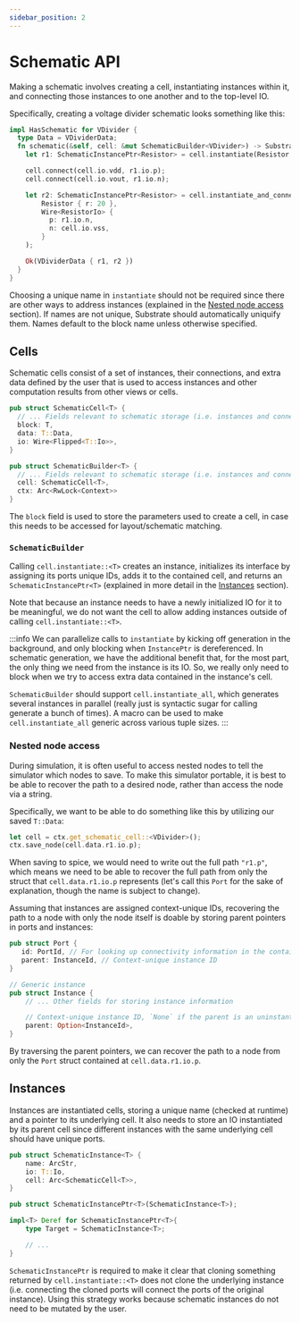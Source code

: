 ```yaml
---
sidebar_position: 2
---
```


# Schematic API

Making a schematic involves creating a cell, instantiating instances within it, and 
connecting those instances to one another and to the top-level IO.

Specifically, creating a voltage divider schematic looks something like this:

```rust
impl HasSchematic for VDivider {
  type Data = VDividerData;
  fn schematic(&self, cell: &mut SchematicBuilder<VDivider>) -> SubstrateResult<Self::Data> {
    let r1: SchematicInstancePtr<Resistor> = cell.instantiate(Resistor { r: 10 });

    cell.connect(cell.io.vdd, r1.io.p);
    cell.connect(cell.io.vout, r1.io.n);

    let r2: SchematicInstancePtr<Resistor> = cell.instantiate_and_connect(
        Resistor { r: 20 },
        Wire<ResistorIo> {
          p: r1.io.n,
          n: cell.io.vss,
        }
    );

    Ok(VDividerData { r1, r2 })
  }
}
```

Choosing a unique name in `instantiate` should not be required since there are other ways to address instances (explained in the [Nested node access](#nested-node-access) section). If names are not unique, Substrate should automatically uniquify them. Names default to the block name unless otherwise specified.

## Cells

Schematic cells consist of a set of instances, their connections, and extra 
data defined by the user that is used to access instances and other computation results from other views or cells.

```rust
pub struct SchematicCell<T> {
  // ... Fields relevant to schematic storage (i.e. instances and connections)
  block: T,
  data: T::Data,
  io: Wire<Flipped<T::Io>>,
}

pub struct SchematicBuilder<T> {
  // ... Fields relevant to schematic storage (i.e. instances and connections)
  cell: SchematicCell<T>,
  ctx: Arc<RwLock<Context>>
}
```

The `block` field is used to store the parameters used to create a cell, in case this needs to be accessed for layout/schematic matching.

### `SchematicBuilder`

Calling `cell.instantiate::<T>` creates an instance, initializes its interface by assigning its ports unique IDs, adds it to the contained cell, and returns an `SchematicInstancePtr<T>` (explained in more detail in the [Instances](#instances) section).

Note that because an instance needs to have a newly initialized IO for it to be meaningful, we do not want the cell to allow adding instances outside of calling `cell.instantiate::<T>`.

:::info
We can parallelize calls to `instantiate` by kicking off generation in the background, and only blocking
when `InstancePtr` is dereferenced. In schematic generation, we have the additional benefit that, for the most
part, the only thing we need from the instance is its IO. So, we really only need to block when we try to access
extra data contained in the instance's cell.

`SchematicBuilder` should support `cell.instantiate_all`,
which generates several instances in parallel (really just is syntactic sugar
for calling generate a bunch of times).
A macro can be used to make `cell.instantiate_all` generic across various tuple sizes.
:::


### Nested node access

During simulation, it is often useful to access nested nodes to tell the simulator which nodes to save. 
To make this simulator portable, it is best to be able to recover the path to a desired node, 
rather than access the node via a string.

Specifically, we want to be able to do something like this by utilizing our saved `T::Data`:

```rust
let cell = ctx.get_schematic_cell::<VDivider>();
ctx.save_node(cell.data.r1.io.p);
```

When saving to spice, we would need to write out the full path `"r1.p"`, which means we need to be able to recover the full path from only the struct that `cell.data.r1.io.p` represents (let's call this `Port` for the sake of explanation, though the name is subject to change).

Assuming that instances are assigned context-unique IDs, recovering the path to a node with only the node itself is doable by storing parent pointers in ports and instances:

```rust
pub struct Port {
   id: PortId, // For looking up connectivity information in the containing cell.
   parent: InstanceId, // Context-unique instance ID
}

// Generic instance
pub struct Instance {
    // ... Other fields for storing instance information

    // Context-unique instance ID, `None` if the parent is an uninstantiated cell
    parent: Option<InstanceId>, 
}
```

By traversing the parent pointers, we can recover the path to a node from only the 
`Port` struct contained at `cell.data.r1.io.p`.


## Instances

Instances are instantiated cells, storing a unique name (checked at runtime) and a pointer to its underlying
cell. It also needs to store an IO instantiated by its parent cell since different instances with the same underlying cell should have unique ports.

```rust
pub struct SchematicInstance<T> {
    name: ArcStr,
    io: T::Io,
    cell: Arc<SchematicCell<T>>,
}

pub struct SchematicInstancePtr<T>(SchematicInstance<T>);

impl<T> Deref for SchematicInstancePtr<T>{
    type Target = SchematicInstance<T>;

    // ...
}
```

`SchematicInstancePtr` is required to make it clear that cloning something returned by 
`cell.instantiate::<T>` does not clone the underlying instance (i.e. connecting the cloned 
ports will connect the ports of the original instance). Using this strategy works because 
schematic instances do not need to be mutated by the user.
